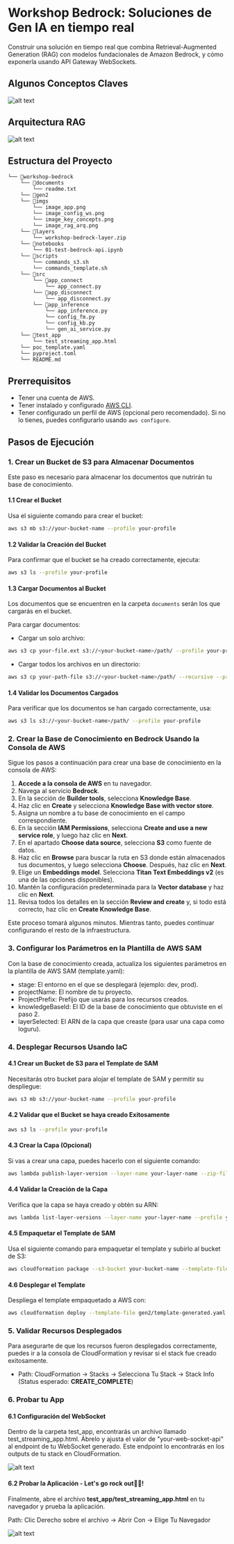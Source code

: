 # Workshop Bedrock: Soluciones de Gen IA en tiempo real

Construir una solución en tiempo real que combina Retrieval-Augmented Generation (RAG) con modelos fundacionales de Amazon Bedrock, y cómo exponerla usando API Gateway WebSockets.

## Algunos Conceptos Claves
![alt text](imgs/image_key_concepts.png)

## Arquitectura RAG

![alt text](imgs/image_rag_arq.png)

## Estructura del Proyecto

```
└── 📁workshop-bedrock
    └── 📁documents
        └── readme.txt
    └── 📁gen2
    └── 📁imgs
        └── image_app.png
        └── image_config_ws.png
        └── image_key_concepts.png
        └── image_rag_arq.png
    └── 📁layers
        └── workshop-bedrock-layer.zip
    └── 📁notebooks
        └── 01-test-bedrock-api.ipynb
    └── 📁scripts
        └── commands_s3.sh
        └── commands_template.sh
    └── 📁src
        └── 📁app_connect
            └── app_connect.py
        └── 📁app_disconnect
            └── app_disconnect.py
        └── 📁app_inference
            └── app_inference.py
            └── config_fm.py
            └── config_kb.py
            └── gen_ai_service.py
    └── 📁test_app
        └── test_streaming_app.html
    └── poc_template.yaml
    └── pyproject.toml
    └── README.md
```

## Prerrequisitos

- Tener una cuenta de AWS.
- Tener instalado y configurado [AWS CLI](https://aws.amazon.com/cli/).
- Tener configurado un perfil de AWS (opcional pero recomendado). Si no lo tienes, puedes configurarlo usando `aws configure`.

## Pasos de Ejecución

### 1. Crear un Bucket de S3 para Almacenar Documentos

Este paso es necesario para almacenar los documentos que nutrirán tu base de conocimiento.

#### 1.1 Crear el Bucket

Usa el siguiente comando para crear el bucket:

```bash
aws s3 mb s3://your-bucket-name --profile your-profile
```

#### 1.2 Validar la Creación del Bucket

Para confirmar que el bucket se ha creado correctamente, ejecuta:

```bash
aws s3 ls --profile your-profile
```

#### 1.3 Cargar Documentos al Bucket

Los documentos que se encuentren en la carpeta `documents` serán los que cargarás en el bucket.

Para cargar documentos:

- Cargar un solo archivo:

```bash
aws s3 cp your-file.ext s3://<your-bucket-name>/path/ --profile your-profile
```

- Cargar todos los archivos en un directorio:

```bash
aws s3 cp your-path-file s3://<your-bucket-name>/path/ --recursive --profile your-profile
```

#### 1.4 Validar los Documentos Cargados

Para verificar que los documentos se han cargado correctamente, usa:

```bash
aws s3 ls s3://<your-bucket-name>/path/ --profile your-profile
```

### 2. Crear la Base de Conocimiento en Bedrock Usando la Consola de AWS

Sigue los pasos a continuación para crear una base de conocimiento en la consola de AWS:

1. **Accede a la consola de AWS** en tu navegador.
2. Navega al servicio **Bedrock**.
3. En la sección de **Builder tools**, selecciona **Knowledge Base**.
4. Haz clic en **Create** y selecciona **Knowledge Base with vector store**.
5. Asigna un nombre a tu base de conocimiento en el campo correspondiente.
6. En la sección **IAM Permissions**, selecciona **Create and use a new service role**, y luego haz clic en **Next**.
7. En el apartado **Choose data source**, selecciona **S3** como fuente de datos.
8. Haz clic en **Browse** para buscar la ruta en S3 donde están almacenados tus documentos, y luego selecciona **Choose**. Después, haz clic en **Next**.
9. Elige un **Embeddings model**. Selecciona **Titan Text Embeddings v2** (es una de las opciones disponibles).
10. Mantén la configuración predeterminada para la **Vector database** y haz clic en **Next**.
11. Revisa todos los detalles en la sección **Review and create** y, si todo está correcto, haz clic en **Create Knowledge Base**.

Este proceso tomará algunos minutos. Mientras tanto, puedes continuar configurando el resto de la infraestructura.

### 3. Configurar los Parámetros en la Plantilla de AWS SAM

Con la base de conocimiento creada, actualiza los siguientes parámetros en la plantilla de AWS SAM (template.yaml):

- stage: El entorno en el que se desplegará (ejemplo: dev, prod).
- projectName: El nombre de tu proyecto.
- ProjectPrefix: Prefijo que usarás para los recursos creados.
- knowledgeBaseId: El ID de la base de conocimiento que obtuviste en el paso 2.
- layerSelected: El ARN de la capa que creaste (para usar una capa como loguru).

### 4. Desplegar Recursos Usando IaC

#### 4.1 Crear un Bucket de S3 para el Template de SAM

Necesitarás otro bucket para alojar el template de SAM y permitir su despliegue:

```bash
aws s3 mb s3://your-bucket-name --profile your-profile
```

#### 4.2 Validar que el Bucket se haya creado Exitosamente

```bash
aws s3 ls --profile your-profile
```

#### 4.3 Crear la Capa (Opcional)

Si vas a crear una capa, puedes hacerlo con el siguiente comando:

```bash
aws lambda publish-layer-version --layer-name your-layer-name --zip-file layers/your-layer-file.zip --profile your-profile
```

#### 4.4 Validar la Creación de la Capa

Verifica que la capa se haya creado y obtén su ARN:

```bash
aws lambda list-layer-versions --layer-name your-layer-name --profile your-profile
```

#### 4.5 Empaquetar el Template de SAM

Usa el siguiente comando para empaquetar el template y subirlo al bucket de S3:

```bash
aws cloudformation package --s3-bucket your-bucket-name --template-file poc_template.yaml --output-template-file gen2/template-generated.yaml --profile your-profile
```

#### 4.6 Desplegar el Template

Despliega el template empaquetado a AWS con:

```bash
aws cloudformation deploy --template-file gen2/template-generated.yaml --stack-name your-stack-name --capabilities CAPABILITY_IAM --profile your-profile
```

### 5. Validar Recursos Desplegados

Para asegurarte de que los recursos fueron desplegados correctamente, puedes ir a la consola de CloudFormation y revisar si el stack fue creado exitosamente.

- Path: CloudFormation -> Stacks -> Selecciona Tu Stack -> Stack Info (Status esperado: **CREATE_COMPLETE**)

### 6. Probar tu App

#### 6.1 Configuración del WebSocket

Dentro de la carpeta test_app, encontrarás un archivo llamado test_streaming_app.html. Ábrelo y ajusta el valor de "your-web-socket-api" al endpoint de tu WebSocket generado. Este endpoint lo encontrarás en los outputs de tu stack en CloudFormation.

![alt text](imgs/image_config_ws.png)

#### 6.2 Probar la Aplicación - Let's go rock out🎸🔥!

Finalmente, abre el archivo **test_app/test_streaming_app.html** en tu navegador y prueba la aplicación.

Path: Clic Derecho sobre el archivo -> Abrir Con -> Elige Tu Navegador

![alt text](imgs/image_app.png)


